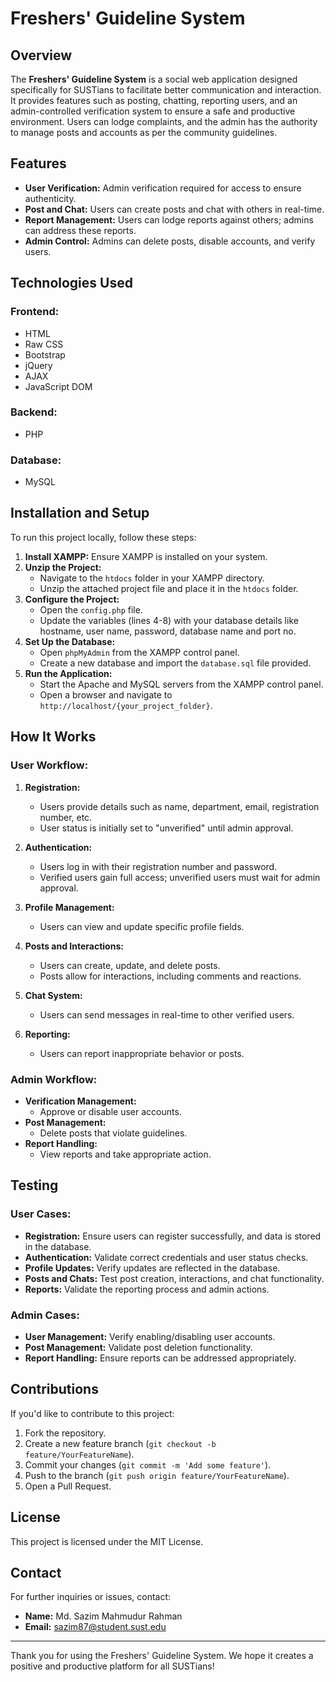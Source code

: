 # Freshers' Guideline System

## Overview
The **Freshers' Guideline System** is a social web application designed specifically for SUSTians to facilitate better communication and interaction. It provides features such as posting, chatting, reporting users, and an admin-controlled verification system to ensure a safe and productive environment. Users can lodge complaints, and the admin has the authority to manage posts and accounts as per the community guidelines.

## Features
- **User Verification:** Admin verification required for access to ensure authenticity.
- **Post and Chat:** Users can create posts and chat with others in real-time.
- **Report Management:** Users can lodge reports against others; admins can address these reports.
- **Admin Control:** Admins can delete posts, disable accounts, and verify users.

## Technologies Used
### Frontend:
- HTML
- Raw CSS
- Bootstrap
- jQuery
- AJAX
- JavaScript DOM

### Backend:
- PHP

### Database:
- MySQL

## Installation and Setup
To run this project locally, follow these steps:

1. **Install XAMPP:** Ensure XAMPP is installed on your system.
2. **Unzip the Project:**
   - Navigate to the `htdocs` folder in your XAMPP directory.
   - Unzip the attached project file and place it in the `htdocs` folder.
3. **Configure the Project:**
   - Open the `config.php` file.
   - Update the variables (lines 4-8) with your database details like hostname, user name, password, database name and port no.
4. **Set Up the Database:**
   - Open `phpMyAdmin` from the XAMPP control panel.
   - Create a new database and import the `database.sql` file provided.
5. **Run the Application:**
   - Start the Apache and MySQL servers from the XAMPP control panel.
   - Open a browser and navigate to `http://localhost/{your_project_folder}`.

## How It Works

### User Workflow:
1. **Registration:**
   - Users provide details such as name, department, email, registration number, etc.
   - User status is initially set to "unverified" until admin approval.

2. **Authentication:**
   - Users log in with their registration number and password.
   - Verified users gain full access; unverified users must wait for admin approval.

3. **Profile Management:**
   - Users can view and update specific profile fields.

4. **Posts and Interactions:**
   - Users can create, update, and delete posts.
   - Posts allow for interactions, including comments and reactions.

5. **Chat System:**
   - Users can send messages in real-time to other verified users.

6. **Reporting:**
   - Users can report inappropriate behavior or posts.

### Admin Workflow:
- **Verification Management:**
  - Approve or disable user accounts.
- **Post Management:**
  - Delete posts that violate guidelines.
- **Report Handling:**
  - View reports and take appropriate action.

## Testing
### User Cases:
- **Registration:** Ensure users can register successfully, and data is stored in the database.
- **Authentication:** Validate correct credentials and user status checks.
- **Profile Updates:** Verify updates are reflected in the database.
- **Posts and Chats:** Test post creation, interactions, and chat functionality.
- **Reports:** Validate the reporting process and admin actions.

### Admin Cases:
- **User Management:** Verify enabling/disabling user accounts.
- **Post Management:** Validate post deletion functionality.
- **Report Handling:** Ensure reports can be addressed appropriately.

## Contributions
If you'd like to contribute to this project:
1. Fork the repository.
2. Create a new feature branch (`git checkout -b feature/YourFeatureName`).
3. Commit your changes (`git commit -m 'Add some feature'`).
4. Push to the branch (`git push origin feature/YourFeatureName`).
5. Open a Pull Request.

## License
This project is licensed under the MIT License.

## Contact
For further inquiries or issues, contact:
- **Name:** Md. Sazim Mahmudur Rahman
- **Email:** sazim87@student.sust.edu

---
Thank you for using the Freshers' Guideline System. We hope it creates a positive and productive platform for all SUSTians!

